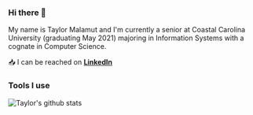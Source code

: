 ### Hi there 👋

My name is Taylor Malamut and I'm currently a senior at Coastal Carolina University (graduating May 2021) majoring in Information Systems with a cognate in Computer Science.

:inbox_tray: I can be reached on [**LinkedIn**](https://www.linkedin.com/in/tmalamut)

### Tools I use

![Taylor's github stats](https://github-readme-stats.vercel.app/api?username=tmalamut&count_private=true)



<!--
**tmalamut/tmalamut** is a ✨ _special_ ✨ repository because its `README.md` (this file) appears on your GitHub profile.

Here are some ideas to get you started:

- 🔭 I’m currently working on ...
- 🌱 I’m currently learning ...
- 👯 I’m looking to collaborate on ...
- 🤔 I’m looking for help with ...
- 💬 Ask me about ...
- 📫 How to reach me: ...
- 😄 Pronouns: ...
- ⚡ Fun fact: ...
-->
